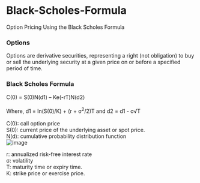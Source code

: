 # Black-Scholes-Formula
Option Pricing Using the Black Scholes Formula

### Options
Options are derivative securities, representing a right (not obligation) to buy or sell the underlying security at a given price on or before a specified period of time.

### Black Scholes Formula
C(0) = S(0)N(d1) – Ke(-rT)N(d2)\
<br>
Where, d1 = ln(S(0)/K) + (r + σ<sup>2</sup>/2)T and d2 = d1 - σ√T\
<br>
C(0): call option price\
S(0): current price of the underlying asset or spot price.\
N(d): cumulative probability distribution function\
![image](https://user-images.githubusercontent.com/58243776/163833400-a4036411-b827-43ac-9d13-be165611a88c.png)

r: annualized risk-free interest rate\
σ: volatility\
T: maturity time or expiry time.\
K: strike price or exercise price.
